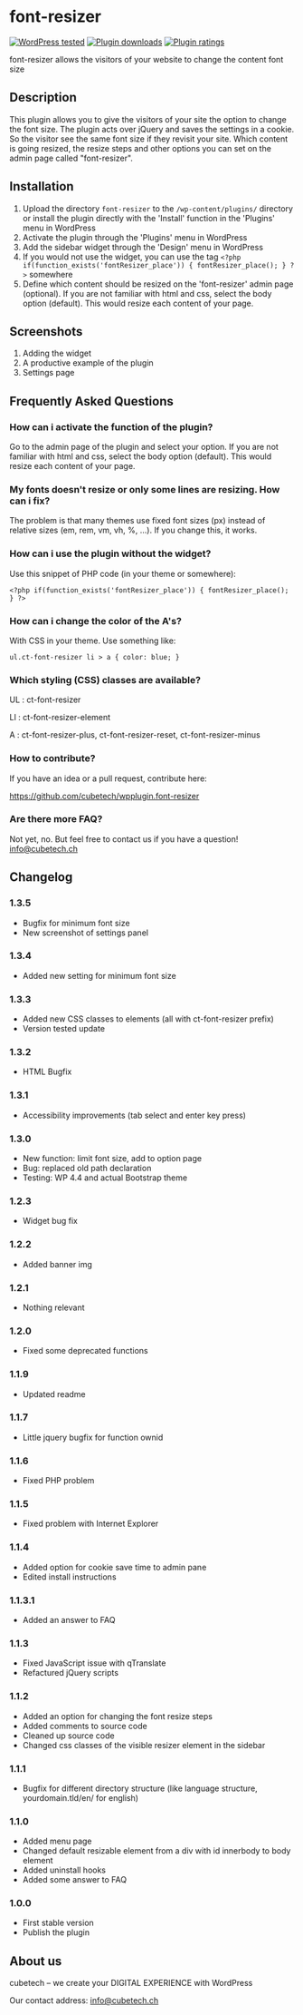 # font-resizer

[![WordPress tested](https://img.shields.io/wordpress/v/font-resizer.svg)](https://wordpress.org/plugins/font-resizer/) [![Plugin downloads](https://img.shields.io/wordpress/plugin/dt/font-resizer.svg)](https://wordpress.org/plugins/font-resizer/) [![Plugin ratings](https://img.shields.io/wordpress/plugin/r/font-resizer.svg)](https://wordpress.org/plugins/font-resizer/)

font-resizer allows the visitors of your website to change the content font size

## Description

This plugin allows you to give the visitors of your site the option to change the font size.
The plugin acts over jQuery and saves the settings in a cookie. So the visitor see the same font size if they revisit your site.
Which content is going resized, the resize steps and other options you can set on the admin page called "font-resizer".

## Installation

1. Upload the directory `font-resizer` to the `/wp-content/plugins/` directory or install the plugin directly with the 'Install' function in the 'Plugins' menu in WordPress
1. Activate the plugin through the 'Plugins' menu in WordPress
1. Add the sidebar widget through the 'Design' menu in WordPress
1. If you would not use the widget, you can use the tag `<?php if(function_exists('fontResizer_place')) { fontResizer_place(); } ?>` somewhere
1. Define which content should be resized on the 'font-resizer' admin page (optional). If you are not familiar with html and css, select the body option (default). This would resize each content of your page.

## Screenshots

1. Adding the widget
2. A productive example of the plugin
3. Settings page

## Frequently Asked Questions

### How can i activate the function of the plugin?

Go to the admin page of the plugin and select your option. If you are not familiar with html and css, select the body option (default). This would resize each content of your page.

### My fonts doesn't resize or only some lines are resizing. How can i fix?

The problem is that many themes use fixed font sizes (px) instead of relative sizes (em, rem, vm, vh, %, ...). If you change this, it works.

### How can i use the plugin without the widget?

Use this snippet of PHP code (in your theme or somewhere):

```<?php if(function_exists('fontResizer_place')) { fontResizer_place(); } ?>```

### How can i change the color of the A's?

With CSS in your theme.
Use something like:

```ul.ct-font-resizer li > a { color: blue; }```

### Which styling (CSS) classes are available?

UL : ct-font-resizer

LI : ct-font-resizer-element

A  : ct-font-resizer-plus, ct-font-resizer-reset, ct-font-resizer-minus

### How to contribute?

If you have an idea or a pull request, contribute here:

https://github.com/cubetech/wpplugin.font-resizer

### Are there more FAQ?

Not yet, no. But feel free to contact us if you have a question! info@cubetech.ch

## Changelog

### 1.3.5

* Bugfix for minimum font size
* New screenshot of settings panel

### 1.3.4

* Added new setting for minimum font size

### 1.3.3

* Added new CSS classes to elements (all with ct-font-resizer prefix)
* Version tested update

### 1.3.2

* HTML Bugfix

### 1.3.1

* Accessibility improvements (tab select and enter key press)

### 1.3.0

* New function: limit font size, add to option page
* Bug: replaced old path declaration
* Testing: WP 4.4 and actual Bootstrap theme

### 1.2.3

* Widget bug fix

### 1.2.2

* Added banner img

### 1.2.1

* Nothing relevant

### 1.2.0

* Fixed some deprecated functions

### 1.1.9

* Updated readme

### 1.1.7

* Little jquery bugfix for function ownid

### 1.1.6

* Fixed PHP problem

### 1.1.5

* Fixed problem with Internet Explorer

### 1.1.4

* Added option for cookie save time to admin pane
* Edited install instructions

### 1.1.3.1

* Added an answer to FAQ

### 1.1.3

* Fixed JavaScript issue with qTranslate
* Refactured jQuery scripts

### 1.1.2
* Added an option for changing the font resize steps
* Added comments to source code
* Cleaned up source code
* Changed css classes of the visible resizer element in the sidebar

### 1.1.1
* Bugfix for different directory structure (like language structure, yourdomain.tld/en/ for english)

### 1.1.0
* Added menu page
* Changed default resizable element from a div with id innerbody to body element
* Added uninstall hooks
* Added some answer to FAQ

### 1.0.0
* First stable version
* Publish the plugin

## About us

cubetech – we create your DIGITAL EXPERIENCE with WordPress

Our contact address: info@cubetech.ch
